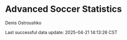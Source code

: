 # Advanced Soccer Statistics
Denis Ostroushko

<!-- gfm -->

Last successful data update: 2025-04-21 14:13:26 CST
